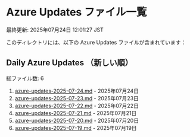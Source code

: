 # Azure Updates ファイル一覧

最終更新: 2025年07月24日 12:01:27 JST

このディレクトリには、以下の Azure Updates ファイルが含まれています：

## Daily Azure Updates （新しい順）

総ファイル数: 6

1. [azure-updates-2025-07-24.md](./azure-updates-2025-07-24.md) - 2025年07月24日
2. [azure-updates-2025-07-23.md](./azure-updates-2025-07-23.md) - 2025年07月23日
3. [azure-updates-2025-07-22.md](./azure-updates-2025-07-22.md) - 2025年07月22日
4. [azure-updates-2025-07-21.md](./azure-updates-2025-07-21.md) - 2025年07月21日
5. [azure-updates-2025-07-20.md](./azure-updates-2025-07-20.md) - 2025年07月20日
6. [azure-updates-2025-07-19.md](./azure-updates-2025-07-19.md) - 2025年07月19日
